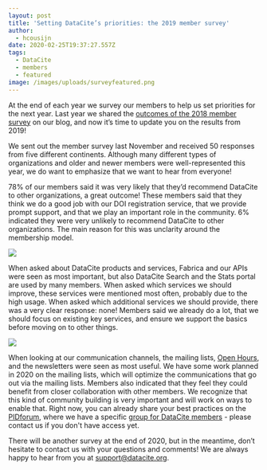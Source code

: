 ```yaml
---
layout: post
title: 'Setting DataCite’s priorities: the 2019 member survey'
author:
  - hcousijn
date: 2020-02-25T19:37:27.557Z
tags:
  - DataCite
  - members
  - featured
image: /images/uploads/surveyfeatured.png
---
```

At the end of each year we survey our members to help us set priorities for the next year. Last year we shared the [outcomes of the 2018 member survey](https://doi.org/10.5438/99ne-g618) on our blog, and now it’s time to update you on the results from 2019!

We sent out the member survey last November and received 50 responses from five different continents. Although many different types of organizations and older and newer members were well-represented this year, we do want to emphasize that we want to hear from everyone! 

78% of our members said it was very likely that they’d recommend DataCite to other organizations, a great outcome! These members said that they think we do a good job with our DOI registration service, that we provide prompt support, and that we play an important role in the community. 6% indicated they were very unlikely to recommend DataCite to other organizations. The main reason for this was unclarity around the membership model. 



![](/images/uploads/survey2019.png)



When asked about DataCite products and services, Fabrica and our APIs were seen as most important, but also DataCite Search and the Stats portal are used by many members. When asked which services we should improve, these services were mentioned most often, probably due to the high usage. When asked which additional services we should provide, there was a very clear response: none! Members said we already do a lot, that we should focus on existing key services, and ensure we support the basics before moving on to other things.



![](/images/uploads/survey2019product.png)



When looking at our communication channels, the mailing lists, [Open Hours](https://support.datacite.org/docs/open-hours), and the newsletters were seen as most useful. We have some work planned in 2020 on the mailing lists, which will optimize the communications that go out via the mailing lists. Members also indicated that they feel they could benefit from closer collaboration with other members. We recognize that this kind of community building is very important and will work on ways to enable that. Right now, you can already share your best practices on the [PIDforum](https://www.pidforum.org/), where we have a specific [group for DataCite members](https://www.pidforum.org/c/datacite-chat-room/) - please contact us if you don't have access yet.

There will be another survey at the end of 2020, but in the meantime, don’t hesitate to contact us with your questions and comments! We are always happy to hear from you at support@datacite.org.
